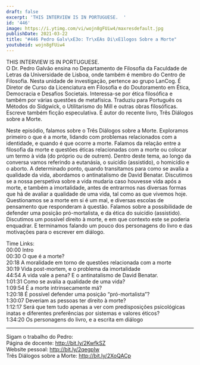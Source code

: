 ```yaml
---
draft: false
excerpt: 'THIS INTERVIEW IS IN PORTUGUESE.  '
id: '446'
image: https://i.ytimg.com/vi/wojn8gFUiw4/maxresdefault.jpg
publishDate: 2021-03-22
title: "#446 Pedro Galv\xE3o: Tr\xEAs Di\xE1logos Sobre a Morte"
youtubeid: wojn8gFUiw4
---
```

<div class="timelinks">

THIS INTERVIEW IS IN PORTUGUESE.  
O Dr. Pedro Galvão ensina no Departamento de Filosofia da Faculdade de Letras da Universidade de Lisboa, onde também é membro do Centro de Filosofia. Nesta unidade de investigação, pertence ao grupo LanCog.  É Diretor de Curso da Licenciatura em Filosofia e do Doutoramento em Ética, Democracia e Desafios Societais. Interessa-se por ética filosófica e também por várias questões de metafísica. Traduziu para Português os Métodos do Sidgwick, o Utilitarismo do Mill e outras obras filosóficas. Escreve também ficção especulativa. É autor do recente livro, Três Diálogos sobre a Morte.

Neste episódio, falamos sobre o Três Diálogos sobre a Morte. Exploramos primeiro o que é a morte, lidando com problemas relacionados com a identidade, e quando é que ocorre a morte. Falamos da relação entre a filosofia da morte e questões éticas relacionadas com a morte ou colocar um termo à vida (do próprio ou de outrem). Dentro deste tema, ao longo da conversa vamos referindo a eutanásia, o suicídio (assistido), o homicídio e o aborto. A determinado ponto, quando transitamos para como se avalia a qualidade da vida, abordamos o antinatalismo de David Benatar. Discutimos se a nossa perspetiva sobre a vida mudaria caso houvesse vida após a morte, e também a imortalidade, antes de entrarmos nas diversas formas que há de avaliar a qualidade de uma vida, tal como as que vivemos hoje. Questionamos se a morte em si é um mal, e diversas escolas de pensamento que responderam à questão. Falamos sobre a possibilidade de defender uma posição pró-mortalista, e da ética do suicídio (assistido). Discutimos um possível direito à morte, e em que contexto este se poderia enquadrar. E terminamos falando um pouco dos personagens do livro e das motivações para o escrever em diálogo.

Time Links:  
<time>00:00</time> Intro  
<time>00:30</time> O que é a morte?  
<time>20:18</time> A moralidade em torno de questões relacionada com a morte  
<time>30:19</time> Vida post-mortem, e o problema da imortalidade  
<time>44:54</time> A vida vale a pena? E o antinatalismo de David Benatar.  
<time>1:01:31</time> Como se avalia a qualidade de uma vida?  
<time>1:09:54</time> É a morte intrinsecamente má?  
<time>1:20:18</time> É possível defender uma posição “pró-mortalista”?  
<time>1:30:07</time> Deveriam as pessoas ter direito à morte?  
<time>1:12:17</time> Será que tem tudo apenas a ver com predisposições psicológicas inatas e diferentes preferências por sistemas e valores éticos?  
<time>1:34:20</time> Os personagens do livro, e a escrita em diálogo

---

Sigam o trabalho do Pedro:  
Página de docente: http://bit.ly/2KwfkSZ  
Website pessoal: http://bit.ly/2qegpIw  
Três Diálogos sobre a Morte: http://bit.ly/2XoQACp
</div>

